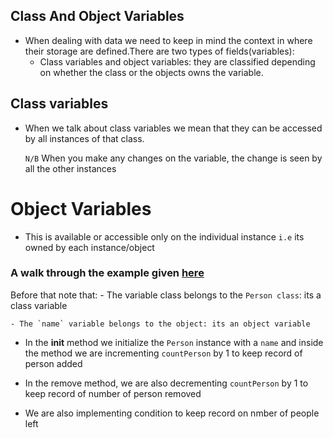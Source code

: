 ## Class And Object Variables

- When dealing with data we need to keep in mind the context in where their storage are defined.There are two types of fields(variables):
    - Class variables and object variables: they are classified depending on whether the class or the objects owns the variable.

## Class variables

- When we talk about class variables we mean that they can be accessed by all instances of that class.

  `N/B` When you make any changes on the variable, the change is seen by all the other instances
    
# Object Variables

- This is available or accessible only on the individual instance `i.e` its owned by each instance/object

 ### A walk through the example given [here](https://github.com/kihuni/Object-Oriented_Programming_python/blob/main/classVariables_objectVariables/class-objects_variable.py)

Before that note that:
    - The variable class belongs to the `Person class`: its a class variable

    - The `name` variable belongs to the object: its an object variable
- In the __init__ method we initialize the `Person` instance with a `name` and inside the method we are incrementing `countPerson` by 1 to keep record of person added

- In the remove method, we are also decrementing `countPerson` by 1 to keep record of number of person removed
- We are also implementing condition to keep record on nmber of people left